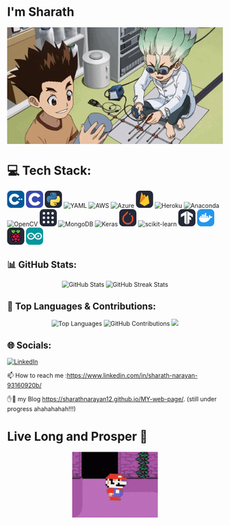 # I'm Sharath

<div align="center">
  <img src="https://github.com/sharath56/sharath56/blob/main/original_23.gif" alt="me lol" width="700px">
</div>

# 💻 Tech Stack:
  <div>
  <img src="https://github.com/tandpfun/skill-icons/blob/main/icons/CPP.svg" alt="C++" width="40" height="40" />
  <img src="https://github.com/tandpfun/skill-icons/blob/main/icons/C.svg" alt="C" width="40" height="40" />
  <img src="https://github.com/tandpfun/skill-icons/blob/main/icons/Python-Dark.svg" alt="Python" width="40" height="40" />
  <img src="https://github.com/tandpfun/skill-icons/blob/main/icons/YAML.svg" alt="YAML" width="40" height="40" />
  <img src="https://github.com/tandpfun/skill-icons/blob/main/icons/AWS.svg" alt="AWS" width="40" height="40" />
  <img src="https://github.com/tandpfun/skill-icons/blob/main/icons/Azure.svg" alt="Azure" width="40" height="40" />
  <img src="https://github.com/tandpfun/skill-icons/blob/main/icons/Firebase-Dark.svg" alt="Firebase" width="40" height="40" />
  <img src="https://github.com/tandpfun/skill-icons/blob/main/icons/Heroku-Dark.svg" alt="Heroku" width="40" height="40" />
  <img src="https://github.com/tandpfun/skill-icons/blob/main/icons/Anaconda-Dark.svg" alt="Anaconda" width="40" height="40" />
  <img src="https://github.com/tandpfun/skill-icons/blob/main/icons/OpenCV-Dark.svg" alt="OpenCV" width="40" height="40" />
  <img src="https://github.com/tandpfun/skill-icons/blob/main/icons/ROS-Dark.svg" alt="ROS" width="40" height="40" />
  <img src="https://github.com/tandpfun/skill-icons/blob/main/icons/MongoDB-Dark.svg" alt="MongoDB" width="40" height="40" />
  <img src="https://github.com/tandpfun/skill-icons/blob/main/icons/Keras-Dark.svg" alt="Keras" width="40" height="40" />
  <img src="https://github.com/tandpfun/skill-icons/blob/main/icons/PyTorch-Dark.svg" alt="PyTorch" width="40" height="40" />
  <img src="https://github.com/tandpfun/skill-icons/blob/main/icons/Scikitlearn-Dark.svg" alt="scikit-learn" width="40" height="40" />
  <img src="https://github.com/tandpfun/skill-icons/blob/main/icons/TensorFlow-Dark.svg" alt="TensorFlow" width="40" height="40" />
  <img src="https://github.com/tandpfun/skill-icons/blob/main/icons/Docker.svg" alt="Docker" width="40" height="40" />
  <img src="https://github.com/tandpfun/skill-icons/blob/main/icons/RaspberryPi-Dark.svg" alt="Raspberry Pi" width="40" height="40" />
  <img src="https://github.com/tandpfun/skill-icons/blob/main/icons/Arduino.svg"alt="Arduino" width="40" height="40" />
  </div>

## 📊 GitHub Stats:
<div align="center">
  <!-- GitHub Stats -->
  <img src="https://github-readme-stats.vercel.app/api?username=sharath56&theme=dark&hide_border=false&include_all_commits=true&count_private=true" alt="GitHub Stats">
  <!-- GitHub Streak Stats -->
  <img src="https://github-readme-streak-stats.herokuapp.com/?user=sharath56&theme=dark&hide_border=false" alt="GitHub Streak Stats">
</div>

 ## 👾 Top Languages & Contributions:
 <div align="center">
  <!-- Top Languages -->
  <img src="https://github-readme-stats.vercel.app/api/top-langs/?username=sharath56&theme=dark&hide_border=false&include_all_commits=true&count_private=true&layout=compact" alt="Top Languages">
  <!-- GitHub Contributions -->
  <img src="https://github-contributor-stats.vercel.app/api?username=sharath56&limit=5&theme=dark&combine_all_yearly_contributions=true" alt="GitHub Contributions">
  <!-- Visit Count -->
  <img src="https://visitcount.itsvg.in/api?id=sharath56&icon=0&color=0">
 </div>

## 🌐 Socials:
[![LinkedIn](https://img.shields.io/badge/LinkedIn-%230077B5.svg?logo=linkedin&logoColor=white)](https://linkedin.com/in/sharath-narayan) 

📫 How to reach me :https://www.linkedin.com/in/sharath-narayan-93160920b/

✋🖖 my Blog https://sharathnarayan12.github.io/MY-web-page/. (still under progress ahahahahah!!!)

# Live Long and Prosper 🖖

<div align="center">
  <img src="https://github.com/sharath56/sharath56/blob/main/Mario%20GIF%20-%20Mario%20-%20Discover%20%26%20Share%20GIFs.gif" style="width: 200px; height: auto;">
</div>


